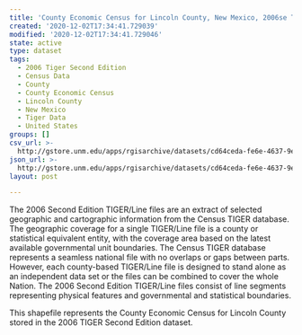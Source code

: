 ```yaml
---
title: 'County Economic Census for Lincoln County, New Mexico, 2006se TIGER'
created: '2020-12-02T17:34:41.729039'
modified: '2020-12-02T17:34:41.729046'
state: active
type: dataset
tags:
  - 2006 Tiger Second Edition
  - Census Data
  - County
  - County Economic Census
  - Lincoln County
  - New Mexico
  - Tiger Data
  - United States
groups: []
csv_url: >-
  http://gstore.unm.edu/apps/rgisarchive/datasets/cd64ceda-fe6e-4637-9e07-33bf48c9700c/tgr2006se_linc_ctyec.derived.csv
json_url: >-
  http://gstore.unm.edu/apps/rgisarchive/datasets/cd64ceda-fe6e-4637-9e07-33bf48c9700c/tgr2006se_linc_ctyec.derived.json
layout: post

---
```

The 2006 Second Edition TIGER/Line files are an extract of selected geographic and cartographic information from the Census TIGER database.  The geographic coverage for a single TIGER/Line file is a county or statistical equivalent entity, with the coverage area based on the latest available governmental unit boundaries. The Census TIGER database represents a seamless national file with no overlaps or gaps between parts.  However, each county-based TIGER/Line file is designed to stand alone as an independent data set or the files can be combined to cover the whole Nation.  The 2006 Second Edition  TIGER/Line files consist of line segments representing physical features and governmental and statistical boundaries.  

This shapefile represents the County Economic Census for Lincoln County stored in the 2006 TIGER Second Edition dataset.
